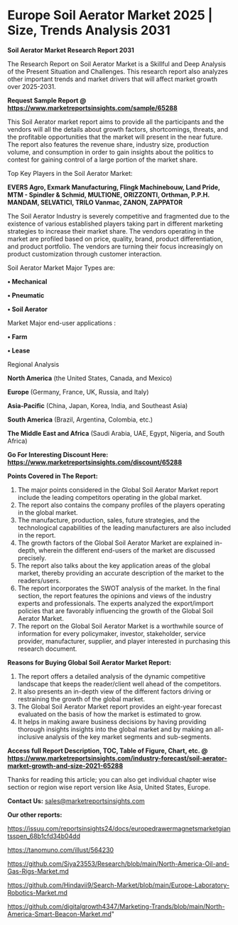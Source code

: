 # Europe Soil Aerator Market 2025 | Size, Trends Analysis 2031

<strong>Soil Aerator Market Research Report 2031</strong>

The Research Report on Soil Aerator Market is a Skillful and Deep Analysis of the Present Situation and Challenges. This research report also analyzes other important trends and market drivers that will affect market growth over 2025-2031.

<strong>Request Sample Report @ <a href=https://www.marketreportsinsights.com/sample/65288>https://www.marketreportsinsights.com/sample/65288</a></strong>

This Soil Aerator market report aims to provide all the participants and the vendors will all the details about growth factors, shortcomings, threats, and the profitable opportunities that the market will present in the near future. The report also features the revenue share, industry size, production volume, and consumption in order to gain insights about the politics to contest for gaining control of a large portion of the market share.

Top Key Players in the Soil Aerator Market:

<strong>EVERS Agro, Exmark Manufacturing, Flingk Machinebouw, Land Pride, MTM - Spindler & Schmid, MULTIONE, ORIZZONTI, Orthman, P.P.H. MANDAM, SELVATICI, TRILO Vanmac, ZANON, ZAPPATOR</strong>

The Soil Aerator Industry is severely competitive and fragmented due to the existence of various established players taking part in different marketing strategies to increase their market share. The vendors operating in the market are profiled based on price, quality, brand, product differentiation, and product portfolio. The vendors are turning their focus increasingly on product customization through customer interaction.

Soil Aerator Market Major Types are:

<strong>• Mechanical

• Pneumatic

• Soil Aerator</strong>

Market Major end-user applications :

<strong>• Farm

• Lease</strong>

Regional Analysis

</u><strong><b>North America</b></strong> (the United States, Canada, and Mexico)

<strong><b>Europe </b></strong>(Germany, France, UK, Russia, and Italy)

<strong><b>Asia-Pacific</b></strong> (China, Japan, Korea, India, and Southeast Asia)

<strong><b>South America</b></strong> (Brazil, Argentina, Colombia, etc.)

<strong><b>The Middle East and Africa</b></strong> (Saudi Arabia, UAE, Egypt, Nigeria, and South Africa)

<strong>Go For Interesting Discount Here: <a href=https://www.marketreportsinsights.com/discount/65288>https://www.marketreportsinsights.com/discount/65288</a></strong>

<strong>Points Covered in The Report:</strong>
<ol>
  <li>The major points considered in the Global Soil Aerator Market report include the leading competitors operating in the global market.</li>
  <li>The report also contains the company profiles of the players operating in the global market.</li>
  <li>The manufacture, production, sales, future strategies, and the technological capabilities of the leading manufacturers are also included in the report.</li>
  <li>The growth factors of the Global Soil Aerator Market are explained in-depth, wherein the different end-users of the market are discussed precisely.</li>
  <li>The report also talks about the key application areas of the global market, thereby providing an accurate description of the market to the readers/users.</li>
  <li>The report incorporates the SWOT analysis of the market. In the final section, the report features the opinions and views of the industry experts and professionals. The experts analyzed the export/import policies that are favorably influencing the growth of the Global Soil Aerator Market.</li>
  <li>The report on the Global Soil Aerator Market is a worthwhile source of information for every policymaker, investor, stakeholder, service provider, manufacturer, supplier, and player interested in purchasing this research document.</li>
</ol>
<strong>Reasons for Buying Global Soil Aerator Market Report:</strong>

<ol>
  <li>The report offers a detailed analysis of the dynamic competitive landscape that keeps the reader/client well ahead of the competitors.</li>
  <li>It also presents an in-depth view of the different factors driving or restraining the growth of the global market.</li>
  <li>The Global Soil Aerator Market report provides an eight-year forecast evaluated on the basis of how the market is estimated to grow.</li>
  <li>It helps in making aware business decisions by having providing thorough insights insights into the global market and by making an all-inclusive analysis of the key market segments and sub-segments.</li>
</ol>
<strong>Access full Report Description, TOC, Table of Figure, Chart, etc. @ <a href=https://www.marketreportsinsights.com/industry-forecast/soil-aerator-market-growth-and-size-2021-65288>https://www.marketreportsinsights.com/industry-forecast/soil-aerator-market-growth-and-size-2021-65288</a></strong>


Thanks for reading this article; you can also get individual chapter wise section or region wise report version like Asia, United States, Europe.

<strong>Contact Us:</strong>
sales@marketreportsinsights.com

<strong>Our other reports:</strong>

<a href=https://issuu.com/reportsinsights24/docs/europedrawermagnetsmarketgiantsspen_68b1cfd34b04dd>https://issuu.com/reportsinsights24/docs/europedrawermagnetsmarketgiantsspen_68b1cfd34b04dd</a>

<a href=https://tanomuno.com/illust/564230>https://tanomuno.com/illust/564230</a>

<a href=https://github.com/Siya23553/Research/blob/main/North-America-Oil-and-Gas-Rigs-Market.md>https://github.com/Siya23553/Research/blob/main/North-America-Oil-and-Gas-Rigs-Market.md</a>

<a href=https://github.com/Hindavii9/Search-Market/blob/main/Europe-Laboratory-Robotics-Market.md>https://github.com/Hindavii9/Search-Market/blob/main/Europe-Laboratory-Robotics-Market.md</a>

<a href=https://github.com/digitalgrowth4347/Marketing-Trands/blob/main/North-America-Smart-Beacon-Market.md>https://github.com/digitalgrowth4347/Marketing-Trands/blob/main/North-America-Smart-Beacon-Market.md</a>"
